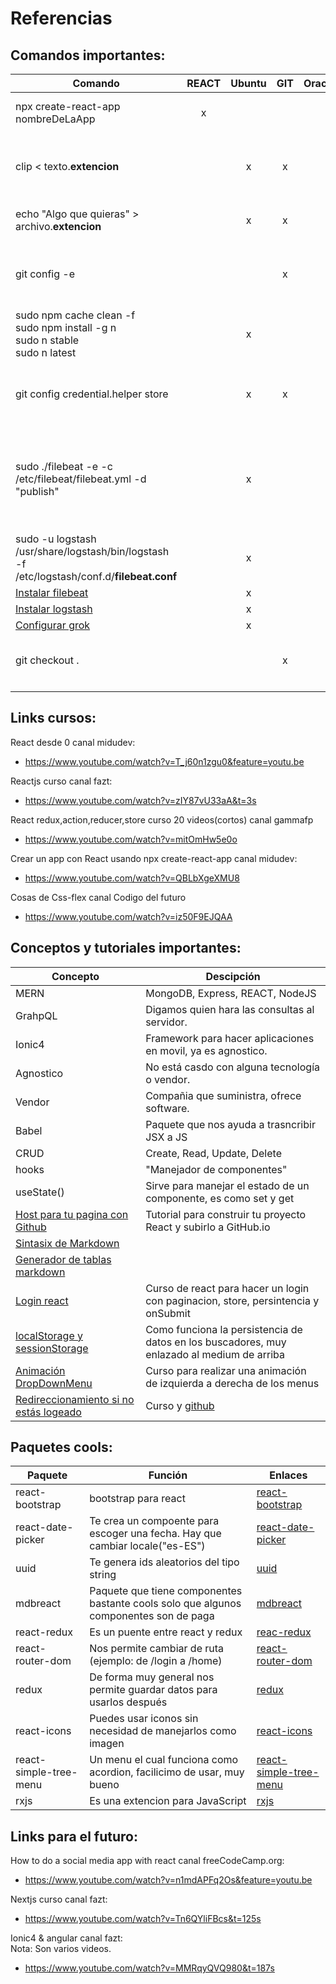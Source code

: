 # Referencias

## Comandos importantes:

|Comando|REACT|Ubuntu|  GIT | Oracle |  Descripción |
|---|:---:|:---:|:---:|:---:|---|
|npx create-react-app nombreDeLaApp|x|   |   |   | Nos crea un una app desde una base ya diseñada.|
|clip < texto.**extencion**|  | x |  x |   | Te hace un Crtl+C de algun archivo sin tener que abrir el archivo, selecionar y copiar, más fácil.   |
|echo "Algo que quieras" > archivo.**extencion**|   | x  |  x |   | Te crea un archivo con algo que quieras poner dentro.  |
|git config -e|||x||Te abre la configuracion de git para poder editarla. Ejemplo credentials.helper:store|
|sudo npm cache clean -f</br>sudo npm install -g n</br>sudo n stable</br>sudo n latest||x|||Comandos para actulizar npm y nodejs|
|git config credential.helper store||x|x||Nos guarda las credenciales en el disco para no tener que repetirlas en cada push|
|sudo ./filebeat -e -c /etc/filebeat/filebeat.yml -d "publish"||x|||Correr filebeat como en windows:</br>Situarse en la carpeta /usr/share/filebeat/bin y ejecutar</br>Si necesitamos correr de nuevo borrar la carpeta **data**|
|sudo -u logstash /usr/share/logstash/bin/logstash -f /etc/logstash/conf.d/**filebeat.conf**||x|||Correr logstash como en windows pero solo un pipeline|
|[Instalar filebeat](https://kifarunix.com/install-and-configure-filebeat-7-on-ubuntu-18-04-debian-9-8/)||x||||
|[Instalar logstash](https://kifarunix.com/install-and-configure-logstash-7-on-ubuntu-18-debian-9-8/)||x||||
|[Configurar grok](https://kifarunix.com/how-to-debug-logstash-grok-filters/)||x||||
|git checkout .|||x||Borra los cambios que hayas hecho y te regresa al estado del repositorio remoto|
|||||||


## Links cursos:

React desde 0 canal midudev:
- https://www.youtube.com/watch?v=T_j60n1zgu0&feature=youtu.be

Reactjs curso canal fazt:
- https://www.youtube.com/watch?v=zIY87vU33aA&t=3s

React redux,action,reducer,store curso 20 videos(cortos) canal gammafp
- https://www.youtube.com/watch?v=mitOmHw5e0o 

Crear un app con React usando npx create-react-app canal midudev:
- https://www.youtube.com/watch?v=QBLbXgeXMU8

Cosas de Css-flex canal Codigo del futuro
- https://www.youtube.com/watch?v=iz50F9EJQAA

## Conceptos y tutoriales importantes:
|Concepto|Descipción|
|---|---|
|MERN|MongoDB, Express, REACT, NodeJS| 
|GrahpQL|Digamos quien hara las consultas al servidor.|
|Ionic4|Framework para hacer aplicaciones en movil, ya es agnostico.|
|Agnostico|No está casdo con alguna tecnología o vendor.|
|Vendor|Compañia que suministra, ofrece software.|
|Babel|Paquete que nos ayuda a trasncribir JSX a JS|
|CRUD|Create, Read, Update, Delete|
|hooks|"Manejador de componentes"|
|useState()|Sirve para manejar el estado de un componente, es como set y get|
|[Host para tu pagina con Github](https://www.youtube.com/watch?v=OUsC13AEiUQ)|Tutorial para construir tu proyecto React y subirlo a GitHub.io|
|[Sintasix de Markdown](https://www.markdownguide.org/basic-syntax)||
|[Generador de tablas markdown](https://www.tablesgenerator.com/markdown_tables#)||
|[Login react](https://medium.com/swlh/persisting-data-with-redux-thunk-session-storage-in-react-application-9cc94549a1c)|Curso de react para hacer un login con paginacion, store, persintencia y onSubmit|
|[localStorage y sessionStorage](https://javascript.info/localstorage#:~:text=LocalStorage%2C%20sessionStorage%201%20Unlike%20cookies%2C%20web%20storage%20objects,objects%2C%20they%20can%E2%80%99t%20access%20data%20from%20each%20other.)|Como funciona la persistencia de datos en los buscadores, muy enlazado al medium de arriba|
|[Animación DropDownMenu](https://www.youtube.com/watch?v=IF6k0uZuypA)|Curso para realizar una animación de izquierda a derecha de los menus|
|[Redireccionamiento si no estás logeado](https://jasonwatmore.com/post/2019/02/01/react-role-based-authorization-tutorial-with-example)|Curso y [github](https://github.com/cornflourblue/react-role-based-authorization-example)|


## Paquetes cools:

|Paquete|Función|Enlaces|
|---|---|---|
|react-bootstrap|bootstrap para react|[react-bootstrap](https://react-bootstrap.github.io/)|
|react-date-picker|Te crea un compoente para escoger una fecha. Hay que cambiar locale("es-ES")|[react-date-picker](https://www.npmjs.com/package/react-date-picker)|
|uuid|Te genera ids aleatorios del tipo string|[uuid](https://www.npmjs.com/package/uuid)|
|mdbreact|Paquete que tiene componentes bastante cools solo que algunos componentes son de paga|[mdbreact](https://mdbootstrap.com/docs/react/getting-started/download/)|
|react-redux|Es un puente entre react y redux|[reac-redux](https://www.npmjs.com/package/react-redux)|
|react-router-dom|Nos permite cambiar de ruta (ejemplo: de /login a /home)|[react-router-dom](https://www.npmjs.com/package/react-router-dom)|
|redux|De forma muy general nos permite guardar datos para usarlos después|[redux](https://www.npmjs.com/package/redux)|
|react-icons|Puedes usar iconos sin necesidad de manejarlos como imagen|[react-icons](https://www.npmjs.com/package/react-icons)|
|react-simple-tree-menu|Un menu el cual funciona como acordion, facilicimo de usar, muy bueno|[react-simple-tree-menu](https://www.npmjs.com/package/react-simple-tree-menu)|
|rxjs|Es una extencion para JavaScript|[rxjs](https://www.npmjs.com/package/rxjs)|

## Links para el futuro:

How to do a social media app with react canal <h>freeCodeCamp.org</h>:
- https://www.youtube.com/watch?v=n1mdAPFq2Os&feature=youtu.be

Nextjs curso canal fazt:
- https://www.youtube.com/watch?v=Tn6QYliFBcs&t=125s

Ionic4 & angular canal fazt:</br>
<h>Nota: Son varios videos.</h>
- https://www.youtube.com/watch?v=MMRqyQVQ980&t=187s


